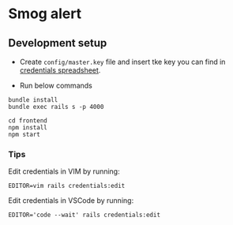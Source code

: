 # Smog alert

## Development setup

* Create `config/master.key` file and insert tke key you can find in [credentials spreadsheet](https://docs.google.com/spreadsheets/d/1R73V6AilcW1EOpdyUY6PX7ZH6O1R9vVUI42WHqj2kMI/edit#gid=0).

* Run below commands

```
bundle install
bundle exec rails s -p 4000

cd frontend
npm install
npm start
```

### Tips

Edit credentials in VIM by running: 

`EDITOR=vim rails credentials:edit`

Edit credentials in VSCode by running: 

`EDITOR='code --wait' rails credentials:edit`
